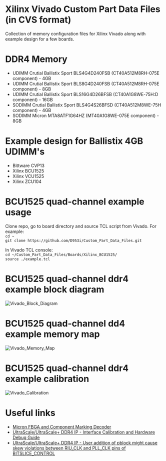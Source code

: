 # Xilinx Vivado Custom Part Data Files (in CVS format)

Collection of memory configuration files for Xilinx Vivado along with example design for a few boards.

# DDR4 Memory
- UDIMM  Crutial Ballistix Sport BLS4G4D240FSB  (CT40A512M8RH-075E component) - 4GB
- UDIMM  Crutial Ballistix Sport BLS8G4D240FSB  (CT40A512M8RH-075E component) - 8GB
- UDIMM  Crutial Ballistix Sport BLS16G4D26BFSB (CT40A1G8WE-75H:D  component) - 16GB
- SODIMM Crutial Ballistix Sport BLS4G4S26BFSD  (CT40A512M8WE-75H component)  - 4GB
- SODIMM Micron MTA8ATF1G64HZ (MT40A1G8WE-075E component) - 8GB
  
# Example design for Ballistix 4GB UDIMM's
- Bittware CVP13
- Xilinx BCU1525
- Xilinx VCU1525
- Xilinx ZCU104

# BCU1525 quad-channel example usage

Clone repo, go to board directory and source TCL script from Vivado. For example:<br>
```cd ~```<br>
```git clone https://github.com/D953i/Custom_Part_Data_Files.git```

In Vivado TCL console:<br>
```cd ~/Custom_Part_Data_Files/Boards/Xilinx_BCU1525/```<br>
```source ./example.tcl```

# BCU1525 quad-channel ddr4 example block diagram
![Vivado_Block_Diagram](Images/BCU1525_Quad_DDR4_BlockDiagram.PNG?raw=true "Vivado Block Diagram")

# BCU1525 quad-channel dd4 example memory map 
![Vivado_Memory_Map](Images/BCU1525_Quad_DDR4_MemoryMap.PNG?raw=true "Vivado Memory Map")

# BCU1525 quad-channel ddr4 example calibration
![Vivado_Calibration](Images/BCU1525_Quad_DDR4_Calibration.PNG?raw=true "Vivado Memory Calibration")

# Useful links
- <a href='https://www.micron.com/support/tools-and-utilities/fbga?fbga'>Micron FBGA and Component Marking Decoder</a><br>
- <a href='https://www.xilinx.com/support/answers/68937.html'>UltraScale/UltraScale+ DDR4 IP - Interface Calibration and Hardware Debug Guide</a><br>
- <a href='https://www.xilinx.com/support/answers/68976.html'>UltraScale/UltraScale+ DDR4 IP - User addition of pblock might cause skew violations between RIU_CLK and PLL_CLK pins of BITSLICE_CONTROL</a><br>
